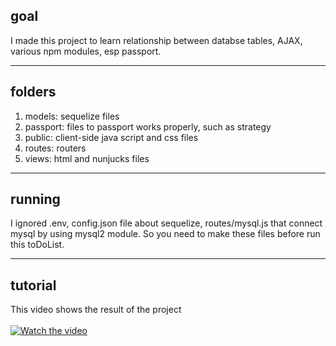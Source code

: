 ## goal<br>  
I made this project to learn relationship between databse tables, AJAX, various npm modules, esp passport. 
- - -
## folders<br>  
1. models: sequelize files
2. passport: files to passport works properly, such as strategy
3. public: client-side java script and css files
4. routes: routers
5. views: html and nunjucks files
- - -
## running<br>
I ignored .env, config.json file about sequelize, routes/mysql.js that connect mysql by using mysql2 module. So you need to make these files before run this toDoList.
- - -
## tutorial<br>  
This video shows the result of the project<br>  
[![Watch the video](https://i.ytimg.com/an_webp/YsU_IM5lNVw/mqdefault_6s.webp?du=3000&sqp=CPTJ4P8F&rs=AOn4CLCbOIYdTDGec7ZaHr1v3lYhDnATQQ)](https://youtu.be/YsU_IM5lNVw)